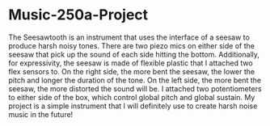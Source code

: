 # Music-250a-Project

The Seesawtooth is an instrument that uses the interface of a seesaw to produce harsh noisy tones. There are two piezo mics on either side of the seesaw that pick up the sound of each side hitting the bottom. Additionally, for expressivity, the seesaw is made of flexible plastic that I attached two flex sensors to. On the right side, the more bent the seesaw, the lower the pitch and longer the duration of the tone. On the left side, the more bent the seesaw, the more distorted the sound will be. I attached two potentiometers to either side of the box, which control global pitch and global sustain. My project is a simple instrument that I will definitely use to create harsh noise music in the future!
